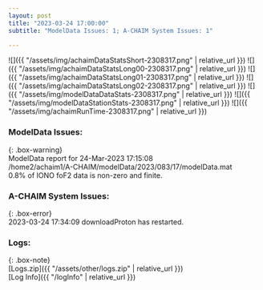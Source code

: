 ```yaml
---
layout: post
title: "2023-03-24 17:00:00"
subtitle: "ModelData Issues: 1; A-CHAIM System Issues: 1"

---
```


![]({{ "/assets/img/achaimDataStatsShort-2308317.png" | relative_url }})
![]({{ "/assets/img/achaimDataStatsLong00-2308317.png" | relative_url }})
![]({{ "/assets/img/achaimDataStatsLong01-2308317.png" | relative_url }})
![]({{ "/assets/img/achaimDataStatsLong02-2308317.png" | relative_url }})
![]({{ "/assets/img/modelDataDataStats-2308317.png" | relative_url }})
![]({{ "/assets/img/modelDataStationStats-2308317.png" | relative_url }})
![]({{ "/assets/img/achaimRunTime-2308317.png" | relative_url }})


### ModelData Issues:  
  
{: .box-warning}  
 ModelData report for 24-Mar-2023 17:15:08   
 /home2/achaim1/A-CHAIM/modelData/2023/083/17/modelData.mat   
 0.8% of IONO foF2 data is non-zero and finite.   
  
### A-CHAIM System Issues:  
  
{: .box-error}  
2023-03-24 17:34:09 downloadProton has restarted.  

### Logs:  
  
{: .box-note}  
[Logs.zip]({{ "/assets/other/logs.zip" | relative_url }})  
[Log Info]({{ "/logInfo" | relative_url }})  
